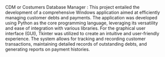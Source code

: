 CDM or Costumers Database Manager :
This project entailed the development of a comprehensive Windows application aimed at efficiently
managing customer debts and payments. The application was developed using Python as the core
programming language, leveraging its versatility and ease of integration with various libraries. For the
graphical user interface (GUI), Tkinter was utilized to create an intuitive and user-friendly experience. The
system allows for tracking and recording customer transactions, maintaining detailed records of outstanding
debts, and generating reports on payment histories.
